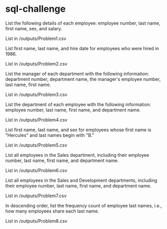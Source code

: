 # sql-challenge





List the following details of each employee: employee number, last name, first name, sex, and salary.

List in /outputs/Problem1.csv


List first name, last name, and hire date for employees who were hired in 1986.

List in /outputs/Problem2.csv

List the manager of each department with the following information: department number, department name, the manager's employee number, last name, first name.

List in /outputs/Problem3.csv

List the department of each employee with the following information: employee number, last name, first name, and department name.

List in /outputs/Problem4.csv

List first name, last name, and sex for employees whose first name is "Hercules" and last names begin with "B."

List in /outputs/Problem5.csv

List all employees in the Sales department, including their employee number, last name, first name, and department name.

List in /outputs/Problem6.csv

List all employees in the Sales and Development departments, including their employee number, last name, first name, and department name.

List in /outputs/Problem7.csv

In descending order, list the frequency count of employee last names, i.e., how many employees share each last name.

List in /outputs/Problem8.csv
